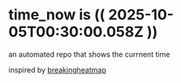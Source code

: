 # time_now is (( 2025-10-05T00:30:00.058Z ))

an automated repo that shows the currnent time

inspired by [breakingheatmap](https://github.com/breakingheatmap/breakingheatmap)